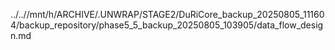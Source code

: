 ../..//mnt/h/ARCHIVE/.UNWRAP/STAGE2/DuRiCore_backup_20250805_111604/backup_repository/phase5_5_backup_20250805_103905/data_flow_design.md